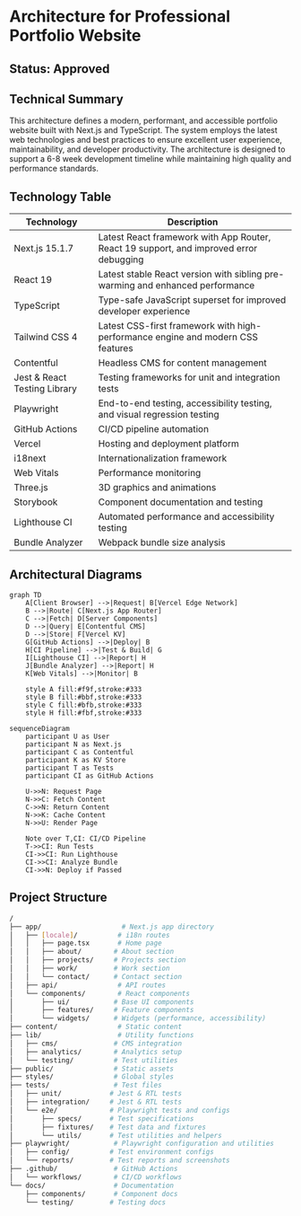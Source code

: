 # Architecture for Professional Portfolio Website

## Status: Approved

## Technical Summary

This architecture defines a modern, performant, and accessible portfolio website built with Next.js and TypeScript. The system employs the latest web technologies and best practices to ensure excellent user experience, maintainability, and developer productivity. The architecture is designed to support a 6-8 week development timeline while maintaining high quality and performance standards.

## Technology Table

| Technology                   | Description                                                                            |
| ---------------------------- | -------------------------------------------------------------------------------------- |
| Next.js 15.1.7               | Latest React framework with App Router, React 19 support, and improved error debugging |
| React 19                     | Latest stable React version with sibling pre-warming and enhanced performance          |
| TypeScript                   | Type-safe JavaScript superset for improved developer experience                        |
| Tailwind CSS 4               | Latest CSS-first framework with high-performance engine and modern CSS features        |
| Contentful                   | Headless CMS for content management                                                    |
| Jest & React Testing Library | Testing frameworks for unit and integration tests                                      |
| Playwright                   | End-to-end testing, accessibility testing, and visual regression testing               |
| GitHub Actions               | CI/CD pipeline automation                                                              |
| Vercel                       | Hosting and deployment platform                                                        |
| i18next                      | Internationalization framework                                                         |
| Web Vitals                   | Performance monitoring                                                                 |
| Three.js                     | 3D graphics and animations                                                             |
| Storybook                    | Component documentation and testing                                                    |
| Lighthouse CI                | Automated performance and accessibility testing                                        |
| Bundle Analyzer              | Webpack bundle size analysis                                                           |

## Architectural Diagrams

```mermaid
graph TD
    A[Client Browser] -->|Request| B[Vercel Edge Network]
    B -->|Route| C[Next.js App Router]
    C -->|Fetch| D[Server Components]
    D -->|Query| E[Contentful CMS]
    D -->|Store| F[Vercel KV]
    G[GitHub Actions] -->|Deploy| B
    H[CI Pipeline] -->|Test & Build| G
    I[Lighthouse CI] -->|Report| H
    J[Bundle Analyzer] -->|Report| H
    K[Web Vitals] -->|Monitor| B

    style A fill:#f9f,stroke:#333
    style B fill:#bbf,stroke:#333
    style C fill:#bfb,stroke:#333
    style H fill:#fbf,stroke:#333
```

```mermaid
sequenceDiagram
    participant U as User
    participant N as Next.js
    participant C as Contentful
    participant K as KV Store
    participant T as Tests
    participant CI as GitHub Actions

    U->>N: Request Page
    N->>C: Fetch Content
    C->>N: Return Content
    N->>K: Cache Content
    N->>U: Render Page

    Note over T,CI: CI/CD Pipeline
    T->>CI: Run Tests
    CI->>CI: Run Lighthouse
    CI->>CI: Analyze Bundle
    CI->>N: Deploy if Passed
```

## Project Structure

```bash
/
├── app/                    # Next.js app directory
│   ├── [locale]/          # i18n routes
│   │   ├── page.tsx       # Home page
│   │   ├── about/        # About section
│   │   ├── projects/     # Projects section
│   │   ├── work/         # Work section
│   │   └── contact/      # Contact section
│   ├── api/               # API routes
│   └── components/        # React components
│       ├── ui/           # Base UI components
│       ├── features/     # Feature components
│       └── widgets/      # Widgets (performance, accessibility)
├── content/               # Static content
├── lib/                   # Utility functions
│   ├── cms/              # CMS integration
│   ├── analytics/        # Analytics setup
│   └── testing/          # Test utilities
├── public/               # Static assets
├── styles/               # Global styles
├── tests/                # Test files
│   ├── unit/            # Jest & RTL tests
│   ├── integration/     # Jest & RTL tests
│   └── e2e/             # Playwright tests and configs
│       ├── specs/       # Test specifications
│       ├── fixtures/    # Test data and fixtures
│       └── utils/       # Test utilities and helpers
├── playwright/           # Playwright configuration and utilities
│   ├── config/          # Test environment configs
│   └── reports/         # Test reports and screenshots
├── .github/              # GitHub Actions
│   └── workflows/        # CI/CD workflows
└── docs/                 # Documentation
    ├── components/       # Component docs
    └── testing/         # Testing docs
```
